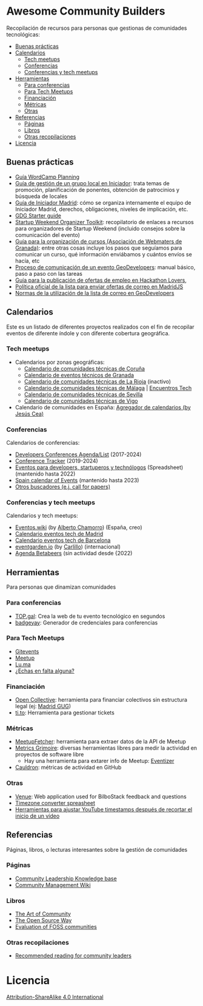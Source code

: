 # Awesome Community Builders

Recopilación de recursos para personas que gestionas de comunidades tecnológicas:

<!-- START doctoc generated TOC please keep comment here to allow auto update -->
<!-- DON'T EDIT THIS SECTION, INSTEAD RE-RUN doctoc TO UPDATE -->

  - [Buenas prácticas](#buenas-pr%C3%A1cticas)
  - [Calendarios](#calendarios)
    - [Tech meetups](#tech-meetups)
    - [Conferencias](#conferencias)
    - [Conferencias y tech meetups](#conferencias-y-tech-meetups)
  - [Herramientas](#herramientas)
    - [Para conferencias](#para-conferencias)
    - [Para Tech Meetups](#para-tech-meetups)
    - [Financiación](#financiaci%C3%B3n)
    - [Métricas](#m%C3%A9tricas)
    - [Otras](#otras)
  - [Referencias](#referencias)
    - [Páginas](#p%C3%A1ginas)
    - [Libros](#libros)
    - [Otras recopilaciones](#otras-recopilaciones)
- [Licencia](#licencia)

<!-- END doctoc generated TOC please keep comment here to allow auto update -->


## Buenas prácticas

* [Guía WordCamp Planning](https://plan.wordcamp.org/)
* [Guía de gestión de un grupo local en Iniciador](https://docs.google.com/document/d/1gzQsYbVYFrorZpCoVTlp2d5fi9ZYUAs2qNIgMcxCOWE/edit?usp=sharing): trata temas de promoción, planificación de ponentes, obtención de patrocinios y búsqueda de locales
* [Guía de Iniciador Madrid](https://docs.google.com/document/d/1sPw0eemise5JPEZz1-WCphcdPNB12ZiftHpC80MThvo/edit): cómo se organiza internamente el equipo de Iniciador Madrid, derechos, obligaciones, niveles de implicación, etc.
* [GDG Starter guide](https://developers.google.com/groups/start/)
* [Startup Weekend Organizer Toolkit](https://docs.google.com/spreadsheets/d/1TKu0PRXPdqBeM2eA2kcYv5WLsAN_EAyX3e5pnLh92Kc/edit?usp=sharing): recopilatorio de enlaces a recursos para organizadores de Startup Weekend (incluido consejos sobre la comunicación del evento)
* [Guía para la organización de cursos (Asociación de Webmaters de Granada)](https://docs.google.com/document/d/1OQq1_UxPpFecnaTC_fw5hkj7OfLqUoQgFYVOe-dh3-U/edit?usp=sharing): entre otras cosas incluye los pasos que seguíamos para comunicar un curso, qué información enviábamos y cuántos envíos se hacía, etc
* [Proceso de comunicación de un evento GeoDevelopers](https://docs.google.com/document/d/1c51HDWJQ1GNJtgGydxc3qAgU59RDzJljQ4M3kIivBcg/edit?usp=sharing): manual básico, paso a paso con las tareas 
* [Guía para la publicación de ofertas de empleo en Hackathon Lovers](http://www.meetup.com/es-ES/Hackathon-Lovers/messages/77805843/), 
* [Política oficial de la lista para enviar ofertas de correo en MadridJS](http://alexfernandez.github.io/2015/ofertas-salarios.html)
* [Normas de la utilización de la lista de correo en GeoDevelopers](http://www.meetup.com/es-ES/Geo-Developers/pages/Uso_de_la_lista_de_correo/?name=Uso_de_la_lista_de_correo&chapter_analytics_code=UA-46854003-2)

## Calendarios
Este es un listado de diferentes proyectos realizados con el fin de recopilar eventos de diferente índole y con diferente cobertura geográfica.

### Tech meetups

* Calendarios por zonas geográficas:
  * [Calendario de comunidades técnicas de Coruña](https://coruna.events/)
  * [Calendario de eventos técnicos de Granada](https://www.granadatech.org/)
  * [Calendario de comunidades técnicas de La Rioja](https://web.archive.org/web/20230309185755/http://www.lariojatech.org/) (inactivo)
  * [Calendario de comunidades técnicas de Málaga](https://geekstorming.wordpress.com/calendario-comunidades-tecnicas/) | [Encuentros Tech](https://www.encuentrostech.com/)
  * [Calendario de comunidades técnicas de Sevilla](https://svqtech.com/calendario/)
  * [Calendario de comunidades técnicas de Vigo](https://vigotech.org/)
* Calendario de comunidades en España: [Agregador de calendarios (by Jesús Cea)](http://calendario.es.python.org/fusion.ics)

### Conferencias

Calendarios de conferencias:
* [Developers Conferences Agenda/List](https://github.com/scraly/developers-conferences-agenda#readme) (2017-2024)
* [Conference Tracker](https://milendyankov.com/ConferenceTracker/#/) (2019-2024)
* [Eventos para developers, startuperos y technólogos](https://docs.google.com/spreadsheets/d/1VJRVTa1xm7-VlshZY5TD76iHjw0D7qik3b_aIneBl2A/edit?usp=sharing) (Spreadsheet) (mantenido hasta 2022)
* [Spain calendar of Events](https://sudden-larch-de8.notion.site/1e953627e992471988f9654235413969?v=820a3b3fbce44b2798ca838b5250b80a) (mantenido hasta 2023)
* [Otros buscadores (e.j. call for papers)](https://github.com/devrelcollective/awesome-devrel#cfps-and-speaking-resources)

### Conferencias y tech meetups

Calendarios y tech meetups:
* [Eventos.wiki](https://www.eventos.wiki) (by [Alberto Chamorro](https://github.com/achamorro-dev/eventoswiki)) (España, creo)
* [Calendario eventos tech de Madrid](https://madridtechtalks.com/)
* [Calendario eventos tech de Barcelona](https://yannklein.github.io/tech-eventboard/?city=barcelona)
* [eventgarden.io](https://eventgarden.io/) (by [Carlillo](https://x.com/carlillo))  (internacional)
* [Agenda Betabeers](https://betabeers.com/event/) (sin actividad desde {2022)

## Herramientas 

Para personas que dinamizan comunidades

### Para conferencias
* [TOP.gal](https://top.gal/): Crea la web de tu evento tecnológico en segundos
* [badgeyay](https://github.com/fossasia/badgeyay): Generador de credenciales para conferencias

### Para Tech Meetups

* [Gitevents](https://github.com/gitevents/core)
* [Meetup](http://meetup.com)
* [Lu.ma](https://lu.ma/)
* [¿Echas en falta alguna?](https://github.com/ComBuildersES/docs/issues/2)

### Financiación

* [Open Collective](https://opencollective.com/): herramienta para financiar colectivos sin estructura legal (ej: [Madrid GUG](https://opencollective.com/madridgug))
* [ti.to](https://ti.to/home): Herramienta para gestionar tickets

### Métricas

* [MeetupFetcher](https://github.com/ntkog/Meetup-fetcher): herramienta para extraer datos de la API de Meetup
* [Metrics Grimoire](http://metricsgrimoire.github.io/): diversas herramientas libres para medir la actividad en proyectos de software libre
   * Hay una herramienta para extarer info de Meetup: [Eventizer](https://github.com/MetricsGrimoire/eventizer)
* [Cauldron]([http://biterg.io](https://gitlab.com/cauldronio)): métricas de actividad en GitHub

### Otras

* [Venue](https://github.com/sirikon/venue): Web application used for BilboStack feedback and questions
* [Timezone converter spreasheet](https://docs.google.com/spreadsheets/d/1aQN0N2ugarrlxZhq8rdFMKo6qloE9cuOecDGqD3cPfQ/edit?usp=sharing)
* [Herramientas para ajustar YouTube timestamps después de recortar el inicio de un vídeo](https://github.com/hhkaos/adjust-youtube-timestamp-after-trim)

## Referencias

Páginas, libros, o lecturas interesantes sobre la gestión de comunidades

### Páginas

* [Community Leadership Knowledge base](http://knowledge.communityleadershipforum.com/doku.php)
* [Community Management Wiki](http://communitymgt.wikia.com/wiki/Community_Management_Wiki)

### Libros

* [The Art of Community](http://www.artofcommunityonline.org/)
* [The Open Source Way](http://www.theopensourceway.org/wiki/Main_Page)
* [Evaluation of FOSS communities](https://jgbarah.gitbooks.io/evaluating-foss-projects/content/community.html)

### Otras recopilaciones

* [Recommended reading for community leaders](http://dangerouslyawesome.com/recommended-reading-for-community-leaders/)

# Licencia
[Attribution-ShareAlike 4.0 International](https://github.com/Comunidades-Tecnologicas/docs/blob/master/license.md)
